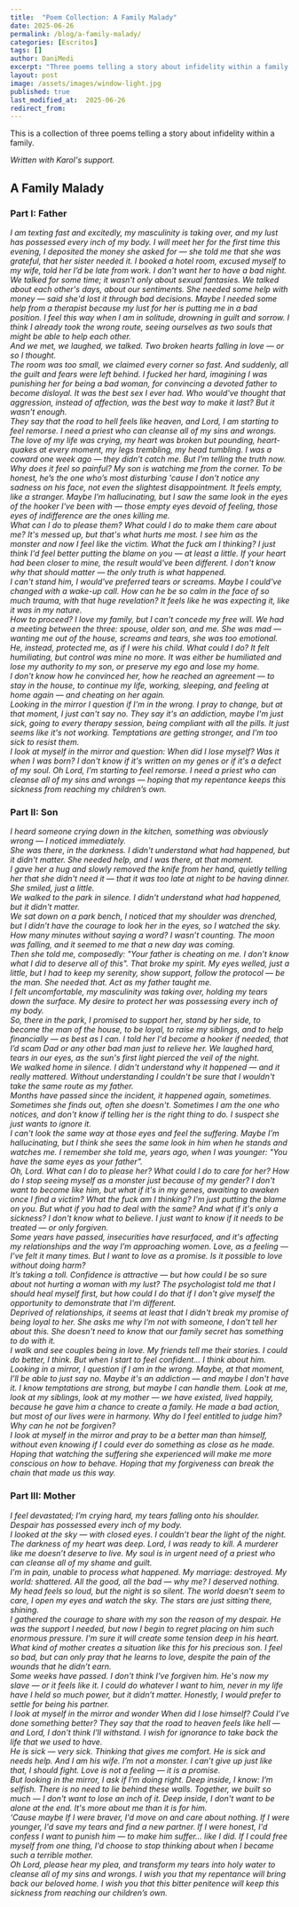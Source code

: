 ```yaml
---
title:  "Poem Collection: A Family Malady"
date: 2025-06-26
permalink: /blog/a-family-malady/
categories: [Escritos]
tags: []
author: DaniMedi
excerpt: "Three poems telling a story about infidelity within a family."
layout: post
image: /assets/images/window-light.jpg
published: true
last_modified_at:  2025-06-26
redirect_from:
---
```


This is a collection of three poems telling a story about infidelity within a family.

*Written with Karol's support.*

## A Family Malady

### Part I: Father

<em>
I am texting fast and excitedly,  
my masculinity is taking over,  
and my lust has possessed every inch of my body.  
I will meet her for the first time this evening,  
I deposited the money she asked for —  
she told me that she was grateful,  
that her sister needed it.  
I booked a hotel room,  
excused myself to my wife,  
told her I’d be late from work.  
I don't want her to have a bad night.  
<br>
We talked for some time;  
it wasn't only about sexual fantasies.  
We talked about each other's days,  
about our sentiments.  
She needed some help with money —  
said she'd lost it through bad decisions.  
Maybe I needed some help from a therapist  
because my lust for her  
is putting me in a bad position.  
I feel this way when I am in solitude,  
drowning in guilt and sorrow.  
I think I already took the wrong route,  
seeing ourselves as two souls  
that might be able to help each other.  
<br>
And we met, we laughed, we talked.  
Two broken hearts falling in love —  
or so I thought.  
<br>
The room was too small,  
we claimed every corner so fast.  
And suddenly,  
all the guilt and fears were left behind.  
I fucked her hard,  
imagining I was punishing her  
for being a bad woman,  
for convincing a devoted father to become disloyal.  
It was the best sex I ever had.  
Who would've thought  
that aggression, instead of affection,  
was the best way to make it last?  
But it wasn't enough.  
<br>
They say that the road to hell feels like heaven,  
and Lord,  
I am starting to feel remorse.  
I need a priest who can cleanse  
all of my sins and wrongs.  
<br>
The love of my life was crying,  
my heart was broken but pounding,  
heart-quakes at every moment,  
my legs trembling, my head tumbling.  
I was a coward one week ago —  
they didn’t catch me.  
But I'm telling the truth now.  
Why does it feel so painful?  
My son is watching me from the corner.  
To be honest,  
he’s the one who’s most disturbing  
'cause I don't notice any sadness on his face,  
not even the slightest disappointment.  
It feels empty, like a stranger.  
Maybe I’m hallucinating,  
but I saw the same look  
in the eyes of the hooker I've been with —  
those empty eyes devoid of feeling,  
those eyes of indifference  
are the ones killing me.  
<br>
What can I do to please them?  
What could I do to make them care about me?  
It's messed up,  
but that's what hurts me most.  
I see him as the monster  
and now I feel like the victim.  
What the fuck am I thinking?  
I just think I'd feel better  
putting the blame on you — at least a little.  
If your heart had been closer to mine,  
the result would've been different.  
I don't know why that should matter —  
the only truth is what happened.  
<br>
I can't stand him,  
I would've preferred tears or screams.  
Maybe I could've changed  
with a wake-up call.  
How can he be so calm  
in the face of so much trauma,  
with that huge revelation?  
It feels like he was expecting it,  
like it was in my nature.  
<br>
How to proceed?  
I love my family, but I can't concede my free will.  
We had a meeting between the three:  
spouse, older son, and me.  
She was mad — wanting me out of the house,  
screams and tears,  
she was too emotional.  
He, instead, protected me,  
as if I were his child.  
What could I do?  
It felt humiliating,  
but control was mine no more.  
It was either be humiliated  
and lose my authority to my son,  
or preserve my ego and lose my home.  
<br>
I don't know how he convinced her,  
how he reached an agreement —  
to stay in the house,  
to continue my life,  
working, sleeping, and feeling at home again —  
and cheating on her again.  
<br>
Looking in the mirror I question  
if I'm in the wrong.  
I pray to change,  
but at that moment, I just can't say no.  
They say it's an addiction,  
maybe I'm just sick,  
going to every therapy session,  
being compliant with all the pills.  
It just seems like it's not working.  
Temptations are getting stronger,  
and I'm too sick to resist them.  
<br>
I look at myself in the mirror and question:  
When did I lose myself?  
Was it when I was born?  
I don't know if it's written on my genes  
or if it's a defect of my soul.  
Oh Lord,  
I'm starting to feel remorse.  
I need a priest who can cleanse  
all of my sins and wrongs —  
hoping that my repentance  
keeps this sickness from reaching my children’s own.  
</em>

### Part II: Son

<em>
I heard someone crying down in the kitchen,  
something was obviously wrong —  
I noticed immediately.  
<br>
She was there, in the darkness.  
I didn't understand what had happened,  
but it didn't matter.  
She needed help, and I was there, at that moment.  
<br>
I gave her a hug  
and slowly removed the knife from her hand,  
quietly telling her that she didn't need it —  
that it was too late at night to be having dinner.  
She smiled, just a little.  
<br>
We walked to the park in silence.  
I didn't understand what had happened,  
but it didn't matter.  
<br>
We sat down on a park bench,  
I noticed that my shoulder was drenched,  
but I didn’t have the courage to look her in the eyes,  
so I watched the sky.  
How many minutes without saying a word?  
I wasn’t counting.  
The moon was falling,  
and it seemed to me that a new day was coming.  
<br>
Then she told me, composedly:  
"Your father is cheating on me.  
I don't know what I did to deserve all of this".  
That broke my spirit.  
My eyes welled, just a little,  
but I had to keep my serenity,  
show support, follow the protocol —  
be the man. She needed that.  
Act as my father taught me.  
<br>
I felt uncomfortable,  
my masculinity was taking over,  
holding my tears down the surface.  
My desire to protect her  
was possessing every inch of my body.  
<br>
So, there in the park, I promised  
to support her, stand by her side,  
to become the man of the house,  
to be loyal, to raise my siblings,  
and to help financially — as best as I can.  
I told her I'd become a hooker if needed,  
that I’d scam Dad or any other bad man  
just to relieve her.  
We laughed hard, tears in our eyes,  
as the sun's first light pierced the veil of the night.  
<br>
We walked home in silence.  
I didn't understand why it happened —  
and it really mattered.  
Without understanding  
I couldn't be sure  
that I wouldn't take the same route as my father.  
<br>
Months have passed since the incident,  
it happened again, sometimes.  
Sometimes she finds out,  
often she doesn't.  
Sometimes I am the one who notices,  
and don't know if telling her is the right thing to do.  
I suspect she just wants to ignore it.  
<br>
I can't look the same way at those eyes  
and feel the suffering.  
Maybe I’m hallucinating,  
but I think she sees the same look in him  
when he stands and watches me.  
I remember she told me,  
years ago, when I was younger:  
"You have the same eyes as your father".  
<br>
Oh, Lord.  
What can I do to please her?  
What could I do to care for her?  
How do I stop seeing myself as a monster  
just because of my gender?  
I don't want to become like him,  
but what if it's in my genes,  
awaiting to awaken once I find a victim?  
What the fuck am I thinking?  
I’m just putting the blame on you.  
But what if you had to deal with the same?  
And what if it's only a sickness?  
I don't know what to believe.  
I just want to know  
if it needs to be treated —  
or only forgiven.  
<br>
Some years have passed,  
insecurities have resurfaced,  
and it's affecting my relationships  
and the way I’m approaching women.  
Love, as a feeling — I’ve felt it many times.  
But I want to love as a promise.  
Is it possible  
to love without doing harm?  
<br>
It’s taking a toll.  
Confidence is attractive —  
but how could I be so sure  
about not hurting a woman with my lust?  
The psychologist told me  
that I should heal myself first,  
but how could I do that  
if I don't give myself the opportunity  
to demonstrate that I'm different.  
<br>
Deprived of relationships,  
it seems at least that I didn't break my promise  
of being loyal to her.  
She asks me why I’m not with someone,  
I don't tell her about this.  
She doesn't need to know  
that our family secret has something to do with it.  
<br>
I walk and see couples  
being in love.  
My friends tell me their stories.  
I could do better, I think.  
But when I start to feel confident…  
I think about him.  
<br>
Looking in a mirror, I question  
if I am in the wrong.  
Maybe, at that moment, I’ll be able to just say no.  
Maybe it's an addiction —  
and maybe I don't have it.  
I know temptations are strong,  
but maybe I can handle them.  
Look at me,  
look at my siblings,  
look at my mother —  
we have existed, lived happily,  
because he gave him a chance to create a family.  
He made a bad action,  
but most of our lives were in harmony.  
Why do I feel entitled to judge him?  
Why can he not be forgiven?  
<br>
I look at myself in the mirror and pray  
to be a better man than himself,  
without even knowing if I could ever do  
something as close as he made.  
Hoping that watching the suffering she experienced  
will make me more conscious on how to behave.  
Hoping that my forgiveness  
can break the chain that made us this way.  
</em>

### Part III: Mother

<em>
I feel devastated; I’m crying hard,  
my tears falling onto his shoulder.  
Despair has possessed every inch of my body.  
<br>
I looked at the sky — with closed eyes.  
I couldn’t bear the light of the night.  
The darkness of my heart was deep.  
Lord, I was ready to kill.  
A murderer like me doesn’t deserve to live.  
My soul is in urgent need  
of a priest who can cleanse  
all of my shame and guilt.  
<br>
I'm in pain,  
unable to process what happened.  
My marriage: destroyed.  
My world: shattered.  
All the good, all the bad —  
why me?  
I deserved nothing.  
My head feels so loud,  
but the night is so silent.  
The world doesn't seem to care,  
I open my eyes and watch the sky.  
The stars are just sitting there,  
shining.
<br>
I gathered the courage to share with my son  
the reason of my despair.  
He was the support I needed,  
but now I begin to regret  
placing on him such enormous pressure.  
I'm sure it will create some tension  
deep in his heart.  
What kind of mother  
creates a situation like this for his precious son.  
I feel so bad,  
but can only pray  
that he learns to love,  
despite the pain  
of the wounds that he didn’t earn.  
<br>
Some weeks have passed.  
I don't think I've forgiven him.  
He's now my slave — or it feels like it.  
I could do whatever I want to him,  
never in my life have I held so much power,  
but it didn’t matter.  
Honestly,  
I would prefer  
to settle for being his partner.  
<br>
I look at myself in the mirror and wonder   
When did I lose himself?  
Could I’ve done something better?  
They say that the road to heaven feels like hell —  
and Lord,  
I don't think I'll withstand.  
I wish for ignorance  
to take back the life that we used to have.  
<br>
He is sick — very sick.  
Thinking that gives me comfort.  
He is sick and needs help.  
And I am his wife. I’m not a monster.  
I can’t give up just like that,  
I should fight.  
Love is not a feeling — it is a promise.  
<br>
But looking in the mirror,  
I ask if I’m doing right.  
Deep inside, I know:  
I’m selfish.  
There is no need to lie behind these walls.  
Together, we built so much —  
I don't want to lose an inch of it.  
Deep inside, I don't want to be alone at the end.  
It's more about me than it is for him.  
<br>
‘Cause maybe  
If I were braver,  
I'd move on and care about nothing.  
If I were younger,  
I'd save my tears and find a new partner.  
If I were honest,  
I'd confess I want to punish him —  
to make him suffer… like I did.  
If I could free myself from one thing,  
I'd choose to stop thinking  
about when I became such a terrible mother.  
<br>
Oh Lord,  
please hear my plea,  
and transform my tears into holy water  
to cleanse all of my sins and wrongs.  
I wish you that my repentance  
will bring back our beloved home.  
I wish you that this bitter penitence  
will keep this sickness from reaching our children’s own.  
</em>
